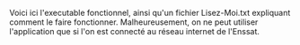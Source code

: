 Voici ici l'executable fonctionnel, ainsi qu'un fichier Lisez-Moi.txt expliquant comment le faire fonctionner.
Malheureusement, on ne peut utiliser l'application que si l'on est connecté au réseau internet de l'Enssat.

